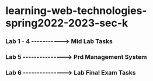 # learning-web-technologies-spring2022-2023-sec-k

### Lab 1 - 4 -----------> Mid Lab Tasks

### Lab 5 ---------------> Prd Management System

### Lab 6 ---------------> Lab Final Exam Tasks
